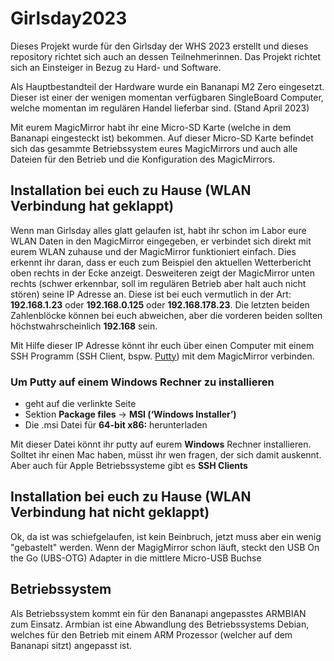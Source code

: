 # Girlsday2023
Dieses Projekt wurde für den Girlsday der WHS 2023 erstellt und dieses repository richtet sich auch an dessen Teilnehmerinnen. Das Projekt richtet sich an Einsteiger in Bezug zu Hard- und Software.

Als Hauptbestandteil der Hardware wurde ein Bananapi M2 Zero eingesetzt. Dieser ist einer der wenigen momentan verfügbaren SingleBoard Computer, welche momentan im regulären Handel lieferbar sind. (Stand April 2023)

Mit eurem MagicMirror habt ihr eine Micro-SD Karte (welche in dem Bananapi eingesteckt ist) bekommen. Auf dieser Micro-SD Karte befindet sich das gesammte Betriebssystem eures MagicMirrors und auch alle Dateien für den Betrieb und die Konfiguration des MagicMirrors.

## Installation bei euch zu Hause (WLAN Verbindung hat geklappt) ##
Wenn man Girlsday alles glatt gelaufen ist, habt ihr schon im Labor eure WLAN Daten in den MagicMirror eingegeben, er verbindet sich direkt mit eurem WLAN zuhause und der MagicMirror funktioniert einfach. Dies erkennt ihr daran, dass er euch zum Beispiel den aktuellen Wetterbericht oben rechts in der Ecke anzeigt. Desweiteren zeigt der MagicMirror unten rechts (schwer erkennbar, soll im regulären Betrieb aber halt auch nicht stören) seine IP Adresse an. Diese ist bei euch vermutlich in der Art: **192.168.1.23** oder **192.168.0.125** oder **192.168.178.23**. Die letzten beiden Zahlenblöcke können bei euch abweichen, aber die vorderen beiden sollten höchstwahrscheinlich **192.168** sein. 

Mit Hilfe dieser IP Adresse könnt ihr euch über einen Computer mit einem SSH Programm (SSH Client, bspw. [Putty](https://www.chiark.greenend.org.uk/~sgtatham/putty/latest.html)) mit dem MagicMirror verbinden. 
### Um Putty auf einem Windows Rechner zu installieren ### 
* geht auf die verlinkte Seite
* Sektion **Package files** -> **MSI (‘Windows Installer’)**
* Die .msi Datei für **64-bit x86:** herunterladen

Mit dieser Datei könnt ihr putty auf eurem **Windows** Rechner installieren. Solltet ihr einen Mac haben, müsst ihr wen fragen, der sich damit auskennt. Aber auch für Apple Betriebssysteme gibt es **SSH Clients**


## Installation bei euch zu Hause (WLAN Verbindung hat **nicht** geklappt) ##
Ok, da ist was schiefgelaufen, ist kein Beinbruch, jetzt muss aber ein wenig "gebastelt" werden. Wenn der MagigMirror schon läuft, steckt den USB On the Go (UBS-OTG) Adapter in die mittlere Micro-USB Buchse





## Betriebssystem ##
Als Betriebssystem kommt ein für den Bananapi angepasstes ARMBIAN zum Einsatz. Armbian ist eine Abwandlung des Betriebssystems Debian, welches für den Betrieb mit einem ARM Prozessor (welcher auf dem Bananapi sitzt) angepasst ist.
